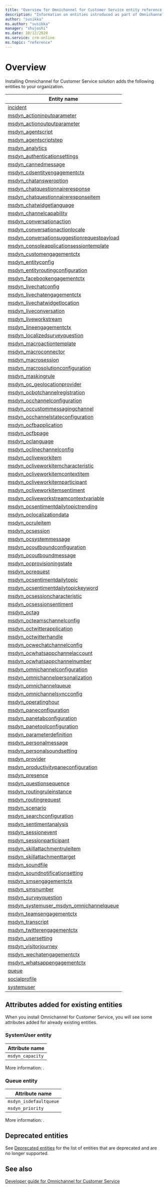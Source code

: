 ```yaml
---
title: "Overview for Omnichannel for Customer Service entity reference documentation | MicrosoftDocs"
description: "Information on entities introduced as part of Omnichannel for Customer Service"
author: "susikka"
ms.author: "susikka"
manager: "shujoshi"
ms.date: 10/12/2020
ms.service: crm-online
ms.topic: "reference"
---
```

# Overview

Installing Omnichannel for Customer Service solution adds the following entities to your organization.

| Entity name |
|--------|
|[incident](incident.md)|
|[msdyn_actioninputparameter](msdyn_actioninputparameter.md)|
|[msdyn_actionoutputparameter](msdyn_actionoutputparameter.md)|
|[msdyn_agentscript](msdyn_agentscript.md)|
|[msdyn_agentscriptstep](msdyn_agentscriptstep.md)|
|[msdyn_analytics](msdyn_analytics.md)|
|[msdyn_authenticationsettings](msdyn_authenticationsettings.md)|
|[msdyn_cannedmessage](msdyn_cannedmessage.md)|
|[msdyn_cdsentityengagementctx](msdyn_cdsentityengagementctx.md)|
|[msdyn_chatansweroption](msdyn_chatansweroption.md)|
|[msdyn_chatquestionnaireresponse](msdyn_chatquestionnaireresponse.md)|
|[msdyn_chatquestionnaireresponseitem](msdyn_chatquestionnaireresponseitem.md)|
|[msdyn_chatwidgetlanguage](msdyn_chatwidgetlanguage.md)|
|[msdyn_channelcapability](msdyn_channelcapability.md)|
|[msdyn_conversationaction](msdyn_conversationaction.md)|
|[msdyn_conversationactionlocale](msdyn_conversationactionlocale.md)|
|[msdyn_conversationsuggestionrequestpayload](msdyn_conversationsuggestionrequestpayload.md)|
|[msdyn_consoleapplicationsessiontemplate](msdyn_consoleapplicationsessiontemplate.md)|
|[msdyn_customengagementctx](msdyn_customengagementctx.md)|
|[msdyn_entityconfig](msdyn_entityconfig.md)|
|[msdyn_entityroutingconfiguration](msdyn_entityroutingconfiguration.md)|
|[msdyn_facebookengagementctx](msdyn_facebookengagementctx.md)|
|[msdyn_livechatconfig](msdyn_livechatconfig.md)|
|[msdyn_livechatengagementctx](msdyn_livechatengagementctx.md)|
|[msdyn_livechatwidgetlocation](msdyn_livechatwidgetlocation.md)|
|[msdyn_liveconversation](msdyn_liveconversation.md)|
|[msdyn_liveworkstream](msdyn_liveworkstream.md)|
|[msdyn_lineengagementctx](msdyn_lineengagementctx.md)|
|[msdyn_localizedsurveyquestion](msdyn_localizedsurveyquestion.md)|
|[msdyn_macroactiontemplate](msdyn_macroactiontemplate.md)|
|[msdyn_macroconnector](msdyn_macroconnector.md)|
|[msdyn_macrosession](msdyn_macrosession.md)|
|[msdyn_macrosolutionconfiguration](msdyn_macrosolutionconfiguration.md)|
|[msdyn_maskingrule](msdyn_maskingrule.md)|
|[msdyn_oc_geolocationprovider](msdyn_oc_geolocationprovider.md)|
|[msdyn_ocbotchannelregistration](msdyn_ocbotchannelregistration.md)|
|[msdyn_occhannelconfiguration](msdyn_occhannelconfiguration.md)|
|[msdyn_occustommessagingchannel](msdyn_occustommessagingchannel.md)|
|[msdyn_occhannelstateconfiguration](msdyn_occhannelstateconfiguration.md)|
|[msdyn_ocfbapplication](msdyn_ocfbapplication.md)|
|[msdyn_ocfbpage](msdyn_ocfbpage.md)|
|[msdyn_oclanguage](msdyn_oclanguage.md)|
|[msdyn_oclinechannelconfig](msdyn_oclinechannelconfig.md)|
|[msdyn_ocliveworkitem](msdyn_ocliveworkitem.md)|
|[msdyn_ocliveworkitemcharacteristic](msdyn_ocliveworkitemcharacteristic.md)|
|[msdyn_ocliveworkitemcontextitem](msdyn_ocliveworkitemcontextitem.md)|
|[msdyn_ocliveworkitemparticipant](msdyn_ocliveworkitemparticipant.md)|
|[msdyn_ocliveworkitemsentiment](msdyn_ocliveworkitemsentiment.md)|
|[msdyn_ocliveworkstreamcontextvariable](msdyn_ocliveworkstreamcontextvariable.md)|
|[msdyn_ocsentimentdailytopictrending](msdyn_ocsentimentdailytopictrending.md)|
|[msdyn_oclocalizationdata](msdyn_oclocalizationdata.md)|
|[msdyn_ocruleitem](msdyn_ocruleitem.md)|
|[msdyn_ocsession](msdyn_ocsession.md)|
|[msdyn_ocsystemmessage](msdyn_ocsystemmessage.md)|
|[msdyn_ocoutboundconfiguration](msdyn_ocoutboundconfiguration.md)|
|[msdyn_ocoutboundmessage](msdyn_ocoutboundmessage.md)|
|[msdyn_ocprovisioningstate](msdyn_ocprovisioningstate.md)|
|[msdyn_ocrequest](msdyn_ocrequest.md)|
|[msdyn_ocsentimentdailytopic](msdyn_ocsentimentdailytopic.md)|
|[msdyn_ocsentimentdailytopickeyword](msdyn_ocsentimentdailytopickeyword.md)|
|[msdyn_ocsessioncharacteristic](msdyn_ocsessioncharacteristic.md)|
|[msdyn_ocsessionsentiment](msdyn_ocsessionsentiment.md)|
|[msdyn_octag](msdyn_octag.md)|
|[msdyn_octeamschannelconfig](msdyn_octeamschannelconfig.md)|
|[msdyn_octwitterapplication](msdyn_octwitterapplication.md)|
|[msdyn_octwitterhandle](msdyn_octwitterhandle.md)|
|[msdyn_ocwechatchannelconfig](msdyn_ocwechatchannelconfig.md)|
|[msdyn_ocwhatsappchannelaccount](msdyn_ocwhatsappchannelaccount.md)|
|[msdyn_ocwhatsappchannelnumber](msdyn_ocwhatsappchannelnumber.md)|
|[msdyn_omnichannelconfiguration](msdyn_omnichannelconfiguration.md)|
|[msdyn_omnichannelpersonalization](msdyn_omnichannelpersonalization.md)|
|[msdyn_omnichannelqueue](msdyn_omnichannelqueue.md)|
|[msdyn_omnichannelsyncconfig](msdyn_omnichannelsyncconfig.md)|
|[msdyn_operatinghour](msdyn_operatinghour.md)|
|[msdyn_paneconfiguration](msdyn_paneconfiguration.md)|
|[msdyn_panetabconfiguration](msdyn_panetabconfiguration.md)|
|[msdyn_panetoolconfiguration](msdyn_panetoolconfiguration.md)|
|[msdyn_parameterdefinition](msdyn_parameterdefinition.md)|
|[msdyn_personalmessage](msdyn_personalmessage.md)|
|[msdyn_personalsoundsetting](msdyn_personalsoundsetting.md)|
|[msdyn_provider](msdyn_provider.md)|
|[msdyn_productivitypaneconfiguration](msdyn_productivitypaneconfiguration.md)|
|[msdyn_presence](msdyn_presence.md)|
|[msdyn_questionsequence](msdyn_questionsequence.md)|
|[msdyn_routingruleinstance](msdyn_routingruleinstance.md)|
|[msdyn_routingrequest](msdyn_routingrequest.md)|
|[msdyn_scenario](msdyn_scenario.md)|
|[msdyn_searchconfiguration](msdyn_searchconfiguration.md)|
|[msdyn_sentimentanalysis](msdyn_sentimentanalysis.md)|
|[msdyn_sessionevent](msdyn_sessionevent.md)|
|[msdyn_sessionparticipant](msdyn_sessionparticipant.md)|
|[msdyn_skillattachmentruleitem](msdyn_skillattachmentruleitem.md)|
|[msdyn_skillattachmenttarget](msdyn_skillattachmenttarget.md)|
|[msdyn_soundfile](msdyn_soundfile.md)|
|[msdyn_soundnotificationsetting](msdyn_soundnotificationsetting.md)|
|[msdyn_smsengagementctx](msdyn_smsengagementctx.md)|
|[msdyn_smsnumber](msdyn_smsnumber.md)|
|[msdyn_surveyquestion](msdyn_surveyquestion.md)|
|[msdyn_systemuser_msdyn_omnichannelqueue](msdyn_systemuser_msdyn_omnichannelqueue.md)|
|[msdyn_teamsengagementctx](msdyn_teamsengagementctx.md)|
|[msdyn_transcript](msdyn_transcript.md)|
|[msdyn_twitterengagementctx](msdyn_twitterengagementctx.md)|
|[msdyn_usersetting](msdyn_usersetting.md)|
|[msdyn_visitorjourney](msdyn_visitorjourney.md)|
|[msdyn_wechatengagementctx](msdyn_wechatengagementctx.md)|
|[msdyn_whatsappengagementctx](msdyn_whatsappengagementctx)|
|[queue](queue.md)|
|[socialprofile](socialprofile.md)|
|[systemuser](systemuser.md)|

## Attributes added for existing entities

When you install Omnichannel for Customer Service, you will see some attributes added for already existing entities.

### SystemUser entity

|Attribute name|
|-----|
|`msdyn_capacity`|

More information: <xref href="Microsoft.Dynamics.CRM.systemuser?text=SystemUser entity" />.

### Queue entity

|Attribute name|
|-----|
|`msdyn_isdefaultqueue`|
|`msdyn_priority`|

More information: <xref href="Microsoft.Dynamics.CRM.queue?text=Queue entity" />.

## Deprecated entities

See [Deprecated entities](deprecated-entities.md) for the list of entities that are deprecated and are no longer supported.

## See also

[Developer guide for Omnichannel for Customer Service](../../omnichannel-developer.md)
